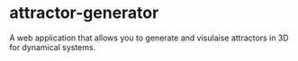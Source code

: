 # attractor-generator
A web application that allows you to generate and visulaise attractors in 3D for dynamical systems.
